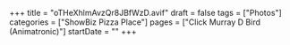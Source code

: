 +++
title = "oTHeXhlmAvzQr8JBfWzD.avif"
draft = false
tags = ["Photos"]
categories = ["ShowBiz Pizza Place"]
pages = ["Click Murray D Bird (Animatronic)"]
startDate = ""
+++
